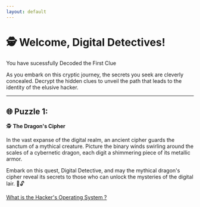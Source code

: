```yaml
---
layout: default
---
```




# 🕵️ **Welcome, Digital Detectives!**

You have sucessfully Decoded the First Clue

As you embark on this cryptic journey, the secrets you seek are cleverly concealed. Decrypt the hidden clues to unveil the path that leads to the identity of the elusive hacker.

---

## 🌐 Puzzle 1:

🕵️ **The Dragon's Cipher**

In the vast expanse of the digital realm, an ancient cipher guards the sanctum of a mythical creature. Picture the binary winds swirling around the scales of a cybernetic dragon, each digit a shimmering piece of its metallic armor.

Embark on this quest, Digital Detective, and may the mythical dragon's cipher reveal its secrets to those who can unlock the mysteries of the digital lair. 🐉🔓

[What is the Hacker's Operating System ?]()





